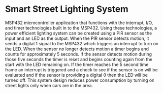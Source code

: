 # Smart Street Lighting System
MSP432 microcontroller application that functions with the interrupt, I/O, and timer technologies built in to the MSP432. Using these technologies, a 
power efficient lighting system can be created using a PIR sensor as the input and an LED as the output. When the PIR sensor detects motion, it sends 
a digital 1 signal to the MSP432 which triggers an interrupt to turn on the LED. When the sensor no longer detects motion a timer begins and counts for 
approximately 5 seconds. If the sensor detects motion during those five seconds the timer is reset and begins counting again from the start with the LED 
remaining on. If the timer reaches the 5 second time frame an interrupt is triggered and a check to see if the sensor is on will be evaluated and if 
the sensor is providing a digital 0 then the LED will be turned off. This system design reduces power consumption by turning on street lights only when 
cars are in the area. 
